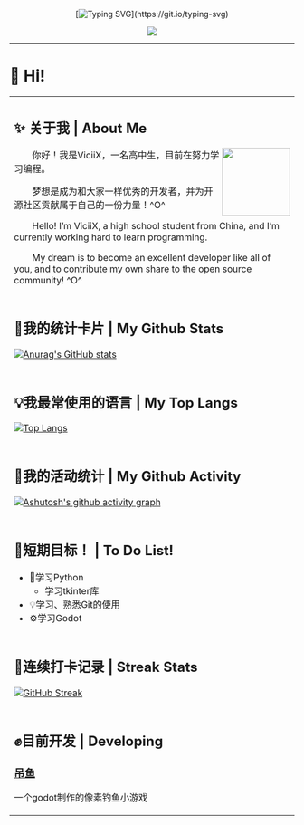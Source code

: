 <div align="center">

[![Typing SVG](https://readme-typing-svg.demolab.com?font=Audiowide&size=40&duration=4000&pause=1000&color=3B6A8C&center=true&vCenter=true&width=435&lines=Hello%2C+World!)](https://git.io/typing-svg)  

<div><img src="https://quotes-github-readme.vercel.app/api?type=horizontal&theme=dark" /><br/></div>

</div>

<hr />

# 👋 Hi!

<table>

<tr><td>

## ✨ 关于我 | About Me

<img src="https://avatars.githubusercontent.com/u/73730269" align="right" width=120>

<p>&emsp;&emsp;你好！我是ViciiX，一名高中生，目前在努力学习编程。</p> 
<P></P>&emsp;&emsp;梦想是成为和大家一样优秀的开发者，并为开源社区贡献属于自己的一份力量！^O^</p> 
<p>&emsp;&emsp;Hello! I’m ViciiX, a high school student from China, and I’m currently working hard to learn programming.</p>
<p>&emsp;&emsp;My dream is to become an excellent developer like all of you, and to contribute my own share to the open source community!  ^O^</p>

</tr></td>
<tr><td>

## 🎈我的统计卡片 | My Github Stats
[![Anurag's GitHub stats](https://github-readme-stats.vercel.app/api?username=ViciiX&show_icons=true&theme=catppuccin_latte)](https://github.com/anuraghazra/github-readme-stats)

</tr></td>
<tr><td>

## 💡我最常使用的语言 | My Top Langs
[![Top Langs](https://github-readme-stats.vercel.app/api/top-langs/?username=ViciiX&theme=catppuccin_latte&layout=donut-vertical&langs_count=10&exclude_repo=ViciiX.github.io)](https://github.com/anuraghazra/github-readme-stats)  

</tr></td>
<tr><td>

## 📃我的活动统计 | My Github Activity
[![Ashutosh's github activity graph](https://github-readme-activity-graph.vercel.app/graph?username=ViciiX&theme=react-dark)](https://github.com/ashutosh00710/github-readme-activity-graph)

</tr></td>
<tr><td>

## 📌短期目标！ | To Do List!
- 🐍学习Python
  - 学习tkinter库
- 💡学习、熟悉Git的使用
- ⚙学习Godot

</tr></td>
<tr><td>

## 🎯连续打卡记录 | Streak Stats
[![GitHub Streak](https://streak-stats.demolab.com?user=ViciiX&theme=transparent&locale=zh_Hans&card_width=600&card_height=200)](https://git.io/streak-stats)

</tr></td>
<tr><td>

## ✊目前开发 | Developing
### [吊鱼](https://github.com/ViciiX/pixel_fishing)
一个godot制作的像素钓鱼小游戏

</tr></td>
